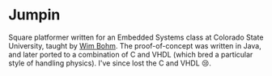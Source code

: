 Jumpin
======

Square platformer written for an Embedded Systems class at Colorado State University, taught by [Wim Bohm](http://www.cs.colostate.edu/~bohm/). The proof-of-concept was written in Java, and later ported to a combination of C and VHDL (which bred a particular style of handling physics). I've since lost the C and VHDL :cry:.
